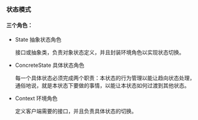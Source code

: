 ### 状态模式

#### 三个角色：

- State 抽象状态角色

    接口或抽象类，负责对象状态定义，并且封装环境角色以实现状态切换。
- ConcreteState 具体状态角色

    每一个具体状态必须完成两个职责：本状态的行为管理以能让趋向状态处理，
    通俗地说，就是本状态下要做的事情，以能让本状态如何过渡到其他状态。
- Context 环境角色

    定义客户端需要的接口，并且负责具体状态的切换。